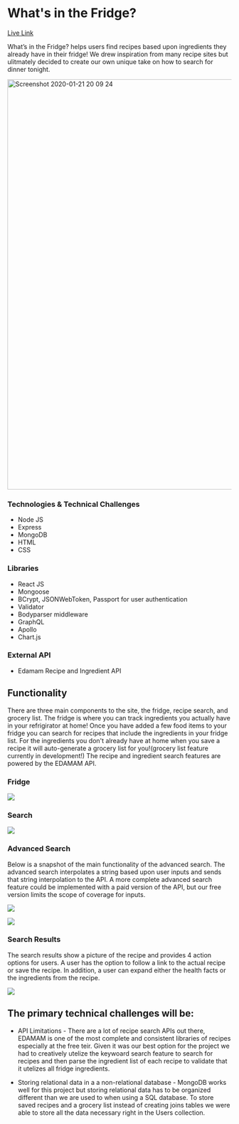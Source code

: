 # What's in the Fridge?

[Live Link](http://whatsinthefridgetonight.herokuapp.com/#/)

What’s in the Fridge? helps users find recipes based upon ingredients they already have in their fridge! We drew inspiration from many recipe sites but ulitmately decided to create our own unique take on how to search for dinner tonight.

<img width="922" alt="Screenshot 2020-01-21 20 09 24" src="https://user-images.githubusercontent.com/34895686/72864872-7be54d80-3c8a-11ea-9220-93d416e28963.png">

### Technologies & Technical Challenges
* Node JS
* Express
* MongoDB
* HTML
* CSS

### Libraries
* React JS
* Mongoose
* BCrypt, JSONWebToken, Passport for user authentication
* Validator
* Bodyparser middleware
* GraphQL
* Apollo
* Chart.js

### External API
* Edamam Recipe and Ingredient API

## Functionality

There are three main components to the site, the fridge, recipe search, and grocery list. The fridge is where you can track ingredients you actually have in your refrigirator at home! Once you have added a few food items to your fridge you can search for recipes that include the ingredients in your fridge list. For the ingredients you don't already have at home when you save a recipe it will auto-generate a grocery list for you!(grocery list feature currently in development!) The recipe and ingredient search features are powered by the EDAMAM API.

### Fridge

![](https://user-images.githubusercontent.com/29221213/73306539-0b868100-41e2-11ea-8628-ddb2e0254810.png)

### Search 

![](https://user-images.githubusercontent.com/29221213/73306878-b4cd7700-41e2-11ea-8bba-592f73829556.png)

### Advanced Search

Below is a snapshot of the main functionality of the advanced search. The advanced search interpolates a string based upon user inputs and sends that string interpolation to the API. A more complete advanced search feature could be implemented with a paid version of the API, but our free version limits the scope of coverage for inputs. 

![](https://user-images.githubusercontent.com/29221213/73307923-c57eec80-41e4-11ea-88f4-07fe905e15a8.png)

![](https://user-images.githubusercontent.com/29221213/73307935-cadc3700-41e4-11ea-8b40-41996c15580d.png)

### Search Results

The search results show a picture of the recipe and provides 4 action options for users. A user has the option to follow a link to the actual recipe or save the recipe. In addition, a user can expand either the health facts or the ingredients from the recipe. 

![](https://user-images.githubusercontent.com/29221213/73307250-75ebf100-41e3-11ea-80f0-bcfb08f4ce3a.png)

## The primary technical challenges will be:
* API Limitations - There are a lot of recipe search APIs out there, EDAMAM is one of the most complete and consistent libraries of recipes especially at the free teir. Given it was our best option for the project we had to creatively utelize the keywoard search feature to search for recipes and then parse the ingredient list of each recipe to validate that it utelizes all fridge ingredients.

* Storing relational data in a a non-relational database - MongoDB works well for this project but storing relational data has to be organized different than we are used to when using a SQL database. To store saved recipes and a grocery list instead of creating joins tables we were able to store all the data necessary right in the Users collection. 




